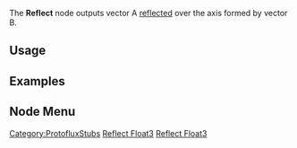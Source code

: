 <languages></languages> <translate>

The **Reflect** node outputs vector A
[reflected](https://en.wikipedia.org/wiki/Reflection_(mathematics)) over
the axis formed by vector B.

## Usage

## Examples

## Node Menu

</translate>

[Category:ProtofluxStubs](Category:ProtofluxStubs "wikilink") [Reflect
Float3](Category:Protoflux{{#translation:}} "wikilink") [Reflect
Float3](Category:Protoflux:Operators{{#translation:}} "wikilink")